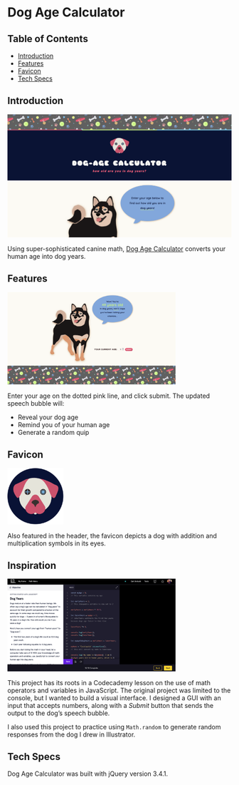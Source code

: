 # Dog Age Calculator

## Table of Contents
 + [Introduction](#introduction)
 + [Features](#features)
 + [Favicon](#favicon)
 + [Tech Specs](#tech-specs)

## Introduction

 ![Homepage screenshot](images/read-me/homepage.png "Homepage screenshot") 

 Using super-sophisticated canine math, [Dog Age Calculator](https://cassiopeian.github.io/dog-age-calculator/) converts your human age into dog years.

## Features

 <img src="images/read-me/example-age.png" style="width: 75%">

 Enter your age on the dotted pink line, and click submit. The updated speech bubble will: 
 + Reveal your dog age
 + Remind you of your human age
 + Generate a random quip

## Favicon 

 <img src="images/logo-dog-age-calculator-01.svg" style="width: 25%">

 Also featured in the header, the favicon depicts a dog with addition and multiplication symbols in its eyes.

## Inspiration

 <img src="images/read-me/cc-dog-years.png" style="width: 75%">

 This project has its roots in a Codecademy lesson on the use of math operators and variables in JavaScript. The original project was limited to the console, but I wanted to build a visual interface. I designed a GUI with an input that accepts numbers, along with a *Submit* button that sends the output to the dog’s speech bubble.  

I also used this project to practice using `Math.random` to generate random responses from the dog I drew in Illustrator.

## Tech Specs

 Dog Age Calculator was built with jQuery version 3.4.1.